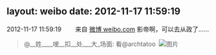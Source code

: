 layout: weibo
date: 2012-11-17 11:59:19
---
2012-11-17 11:59:19  &nbsp;&nbsp;&nbsp;&nbsp;&nbsp;&nbsp; 来自 <a href="http://weibo.com/" rel="nofollow">微博 weibo.com</a>
影帝啊，可以去从政了……
>  @__姓____嗳__扣__处___大_场面: 看@archtatoo ​​​
>  ![图片](https://ww1.sinaimg.cn/large/8c6896bajw1dxlvhavu35j.jpg)
